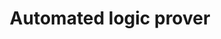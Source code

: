 ---
title: Automated logic prover
period: 2019
level: undergrad
area: pil
description: Implement different algorithms to automatically prove propositional logic formulas
---